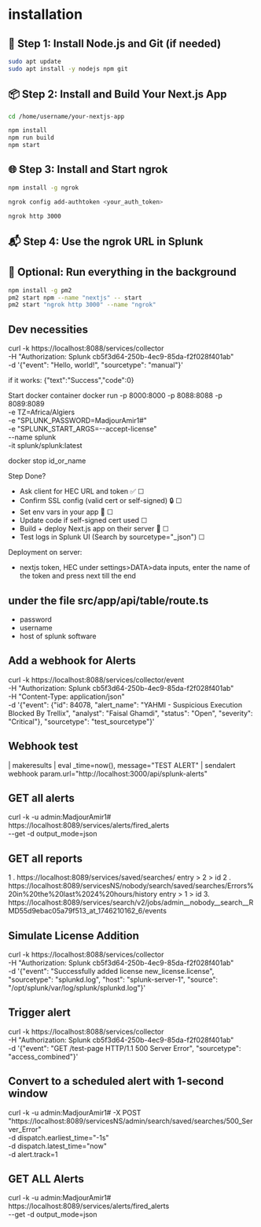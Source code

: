 # installation

## 🔧 Step 1: Install Node.js and Git (if needed)
```bash
sudo apt update
sudo apt install -y nodejs npm git
```

## 📦 Step 2: Install and Build Your Next.js App


```bash
cd /home/username/your-nextjs-app
```

```bash
npm install
npm run build
npm start
```

## 🌐 Step 3: Install and Start ngrok

```bash
npm install -g ngrok
```
```bash
ngrok config add-authtoken <your_auth_token>
```
```bash
ngrok http 3000
```

## 📬 Step 4: Use the ngrok URL in Splunk


## 🛑 Optional: Run everything in the background


```bash
npm install -g pm2
pm2 start npm --name "nextjs" -- start
pm2 start "ngrok http 3000" --name "ngrok"
```

## Dev necessities

curl -k https://localhost:8088/services/collector \
  -H "Authorization: Splunk cb5f3d64-250b-4ec9-85da-f2f028f401ab" \
  -d '{"event": "Hello, world!", "sourcetype": "manual"}'

if it works: {"text":"Success","code":0}


Start docker container
docker run -p 8000:8000 -p 8088:8088 -p 8089:8089 \
    -e TZ=Africa/Algiers \
    -e "SPLUNK_PASSWORD=MadjourAmir1#" \
    -e "SPLUNK_START_ARGS=--accept-license" \
    --name splunk \
    -it splunk/splunk:latest

docker stop id_or_name

Step							Done?

- Ask client for HEC URL and token ✅				☐
- Confirm SSL config (valid cert or self-signed) 🔒		☐
- Set env vars in your app 📁					☐
- Update code if self-signed cert used				☐
- Build + deploy Next.js app on their server 🚀		☐
- Test logs in Splunk UI (Search by sourcetype="_json")		☐


Deployment on server:

- nextjs token, HEC under settings>DATA>data inputs, enter the name of the token and press next till the end 

## under the file src/app/api/table/route.ts

- password
- username
- host of splunk software

## Add a webhook for Alerts

curl -k https://localhost:8088/services/collector/event \
  -H "Authorization: Splunk cb5f3d64-250b-4ec9-85da-f2f028f401ab" \
  -H "Content-Type: application/json" \
  -d '{"event": {"id": 84078, "alert_name": "YAHMI - Suspicious Execution Blocked By Trellix", "analyst": "Faisal Ghamdi", "status": "Open", "severity": "Critical"}, "sourcetype": "test_sourcetype"}'


## Webhook test

| makeresults 
| eval _time=now(), message="TEST ALERT" 
| sendalert webhook param.url="http://localhost:3000/api/splunk-alerts"


## GET all alerts

curl -k -u admin:MadjourAmir1# https://localhost:8089/services/alerts/fired_alerts \
--get -d output_mode=json


## GET all reports

1 . https://localhost:8089/services/saved/searches/
entry > 2 > id
2 . https://localhost:8089/servicesNS/nobody/search/saved/searches/Errors%20in%20the%20last%2024%20hours/history
entry > 1 > id
3. https://localhost:8089/services/search/v2/jobs/admin__nobody__search__RMD55d9ebac05a79f513_at_1746210162_6/events

## Simulate License Addition

curl -k https://localhost:8088/services/collector \
-H "Authorization: Splunk cb5f3d64-250b-4ec9-85da-f2f028f401ab" \
-d '{"event": "Successfully added license new_license.license",
  "sourcetype": "splunkd.log",
  "host": "splunk-server-1",
  "source": "/opt/splunk/var/log/splunk/splunkd.log"}'

## Trigger alert

curl -k https://localhost:8088/services/collector \
-H "Authorization: Splunk cb5f3d64-250b-4ec9-85da-f2f028f401ab" \
-d '{"event": "GET /test-page HTTP/1.1 500 Server Error", "sourcetype": "access_combined"}'

##  Convert to a scheduled alert with 1-second window

curl -k -u admin:MadjourAmir1# -X POST \
"https://localhost:8089/servicesNS/admin/search/saved/searches/500_Server_Error" \
-d dispatch.earliest_time="-1s" \
-d dispatch.latest_time="now" \
-d alert.track=1

## GET ALL Alerts

curl -k -u admin:MadjourAmir1# https://localhost:8089/services/alerts/fired_alerts \
--get -d output_mode=json


